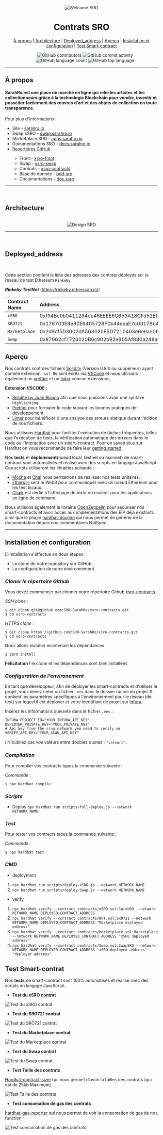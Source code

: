 <div>
<div align="center">
  <img alt="Welcome SRO" src="./img/sro.svg">
  </div>
    <h1 align="center"><b>Contrats SRO</b></h1>
    <div align="center">
    <a href="#contract-about">À propos</a> 
      |
    <a href="#contract-design">Architecture</a>
      |
    <a href="#contract-deployed_address">Deployed_address</a>
      |
    <a href="#contract-overview">Aperçu</a>
      |
    <a href="#contract-install">Installation et configuration</a>
      |
    <a href="#contract-test">Test Smart-contract</a>
  </div>
</div>
<div >
  <ul align="center">
    <img alt="GitHub contributors" src="https://img.shields.io/github/contributors/SRO-SarahRo/xsro-contracts">
    <img alt="GitHub commit activity" src="https://img.shields.io/github/commit-activity/m/SRO-SarahRo/xsro-contracts">
    <img alt="GitHub language count" src="https://img.shields.io/github/languages/count/SRO-SarahRo/xsro-contracts">
    <img alt="GitHub top language" src="https://img.shields.io/github/languages/top/SRO-SarahRo/xsro-contracts">
  </ul>
</div>

----

<div>
  <h2><b>À propos</b></h2>
  <h4 id="contract-about" > <b>SarahRo</b> est une place de marché en ligne qui relie les artistes et les collectionneurs grâce à la technologie Blockchain pour vendre, investir et posséder facilement des œuvres d’art et des objets de collection en toute transparence. </h4>
  <p>
  Pour plus d'informations : 
    <ul>
    <li>Site - <a href="https://www.sarahro.io">sarahro.io</a></li>
    <li>Swap xSRO - <a href="https://www.swap.sarahro.io">swap.sarahro.io</a></li>
    <li>Marketplace SRO - <a href="https://www.apps.sarahro.io">apps.sarahro.io</a></li>
    <li>Documentations SRO - <a href="https://www.docs.sarahro.io">docs.sarahro.io</a></li>
    <li><a href="https://www.docs.sarahro.io">Repertoires GitHub</a></li>
    <ul>
      <li>Front - <a href="https://github.com/SRO-SarahRo/xsro-front">xsro-front</a></li>
      <li>Swap - <a href="https://github.com/SRO-SarahRo/xsro-swap">xsro-swap</a></li>
      <li>Contrats - <a href="https://github.com/SRO-SarahRo/xsro-contracts">xsro-contracts</a> </li>
      <li>Base de donnée - <a href="https://github.com/SRO-SarahRo/bdd-sro">bdd-sro</a> </li>
      <li>Documentations - <a href="https://github.com/SRO-SarahRo/doc.xsro">doc.xsro</a> </li>
    </ul>
  </ul>
  </p>
</div>

----

<div>
  </br>
    <h2 id="contract-design"><b>Architecture</b></h2>
  </br>
</div>

<div align="center">
  <img alt="Design SRO" src="./img/contract-map.png">
</div>

----

<div>
  </br>
    <h2 id="contract-deployed_address"><b>Deployed_address</b></h2>
  </br>
</div>

Cette section contient la liste des adresses des contrats déployés sur le réseau de test Ethereum `Rinkeby`

***Rinkeby TestNet*** (https://rinkeby.etherscan.io/)

Contract Name   | Address                     | Explorers
:-------- |:----------------------------- |:-------------------------
`xSRO`   | 0xf94Bc0b0411284de46EEEE6C653A18CFd51Ef9C8 | [etherscan](https://rinkeby.etherscan.io/address/0xf94Bc0b0411284de46EEEE6C653A18CFd51Ef9C8) |
`SRO721`   | 0x176703E8e80E6405728F0b44eeaE7c0d17Bb4F53 | [etherscan](https://rinkeby.etherscan.io/address/0x176703E8e80E6405728F0b44eeaE7c0d17Bb4F53) |
`Marketplace`   | 0x2d9cf5D3002dA56302bF5D7210463e6e6ae06A39 | [etherscan](https://rinkeby.etherscan.io/address/0x2d9cf5D3002dA56302bF5D7210463e6e6ae06A39) |
`Swap`   | 0x87962cf7726020B6c902bB2e905Af880a248ab05 | [etherscan](https://rinkeby.etherscan.io/address/0x87962cf7726020B6c902bB2e905Af880a248ab05) |

<div>
  <h2 id="contract-overview" ><b>Aperçu</b></h2>
</div>

Nos contrats sont des fichiers [Solidity](https://docs.soliditylang.org/en/v0.8.7/) (Version 0.8.0 ou suppérieur) ayant comme extension `.sol`. Ils sont écrits via [VSCode](https://code.visualstudio.com/) et nous utilisons également un [prettier](https://prettier.io/) et un [linter](https://eslint.org/docs/user-guide/getting-started) comme extensions.

**Extension VSCODE :**

- [Solidity by Juan Blanco](https://marketplace.visualstudio.com/items?itemName=juanblanco.solidity) afin que nous puissions avoir une syntaxe `Highlighting`.
- [Prettier](https://marketplace.visualstudio.com/items?itemName=esbenp.prettier-vscode) pour formater le code suivant les bonnes pratiques de développement
- [Linter](https://marketplace.visualstudio.com/items?itemName=dbaeumer.vscode-eslint) pour bénéficier d'une analyse des erreurs statique durant l'édition de nos fichiers.

Nous utilisons [Hardhat](https://hardhat.org/) pour faciliter l'exécution de tâches fréquentes, telles que l'exécution de tests, la vérification automatique des erreurs dans le code ou l'interaction avec un smart-contract. Pour en savoir plus sur Hardhat on vous recommande de faire leur [getting started](https://hardhat.org/tutorial/).

Nos **tests** et **déploiement**(noeud local, testnet ou mainnet) de smart-contract sont automatisés et réalisé avec des scripts en langage JavaScript. Ces scripts utiliseront les librairies suivante : 

- [Mocha](https://mochajs.org/) et [Chai](https://www.chaijs.com/) nous permetrons de réalisser nos tests unitaires.
- [Ethers.js](https://github.com/ethers-io/ethers.js/) sera le Web3 pour communiquer avec un noeud Ethereum pour les test locaux.
- [Chalk](https://github.com/chalk/chalk) est dédié à l'affichage de texte en couleur pour les applications en ligne de command.

Nous utilisons également la librairie [OpenZeppelin](https://docs.openzeppelin.com/contracts/4.x/) pour sécuriser nos smart-contracts et avoir accès aux implémentations des EIP déjà existants ainsi que le plugin [hardhat-docgen](https://hardhat.org/plugins/hardhat-docgen.html) qui nous permet de générer de la documentation depuis nos commentaires NatSpec.

----

<div>
  <h2 id="contract-install"><b>Installation et configuration</b></h2>
</div>

L'installation s'éffectue en deux étapes : 

- Le clone de notre repository sur GitHub.
- La configuration de notre environnement.

### ***Cloner le répertoire Github***

Vous devez commencer par clonner notre répertoire Github [xsro-contracts](https://github.com/SRO-SarahRo/xsro-contracts).

*SSH clone* : 

```
$ git clone git@github.com:SRO-SarahRo/xsro-contracts.git
$ cd xsro-contracts
```

*HTTPS clone* : 

```
$ git clone https://github.com/SRO-SarahRo/xsro-contracts.git
$ cd xsro-contracts
```

Nous allons installer maintenant les dépendances 

```
$ yarn install
```

**Félicitation !** le clone et les dépendances sont bien installées

### ***Configuration de l'environement***

En tant que développeur, afin de déployer les smart-contracts et d'utiliser le projet, vous devez créer un fichier `.env` dans le dossier racine du projet. Il contient les paramètres spécifiques à l'environnement pour le réseau (de test) sur lequel il est déployer et votre identifiant de projet sur [Infura](https://infura.io/).

Insérez les informations suivante dans le fichier `.env` : 

```
INFURA_PROJECT_ID="YOUR_INFURA_API_KEY"
DEPLOYER_PRIVATE_KEY="YOUR_PRIVATE_KEY"
# Api key from the scan network you need to verify on
VERIFY_API_KEY="YOUR_SCAN_API_KEY"
```

ℹ️ N'oubliez pas vos valeurs entre doubles quotes : `"valeurs"`.

### ***Compilation***

Pour compiler vos contracts tapez la commande suivante : 

*Commande :*

```
$ npx hardhat compile
```

### ***Scripts***

- Deploy
  `npx hardhat run scripts/full-deploy.js --network NETWORK_NAME`

### ***Test***

Pour tester vos contracts tapez la commande suivante : 

*Commande :*

```
$ npx hardhat test
```

### ***CMD***

- deployment

1. `npx hardhat run scripts/deploy-xSRO.js --network NETWORK_NAME`
1. `npx hardhat run scripts/deploy-Swap.js --network NETWORK_NAME`

- verify

1. `npx hardhat verify --contract contracts/xSRO.sol:SarahRO --network NETWORK_NAME DEPLOYED_CONTRACT_ADDRESS`
1. `npx hardhat verify --contract contracts/NFT.sol:SRO721 --network NETWORK_NAME DEPLOYED_CONTRACT_ADDRESS "Marketplace deployed address"`
1. `npx hardhat verify --contract contracts/Marketplace.sol:Marketplace --network NETWORK_NAME DEPLOYED_CONTRACT_ADDRESS "xSRO deployed address"`
1. `npx hardhat verify --contract contracts/Swap.sol:SwapSRO --network NETWORK_NAME DEPLOYED_CONTRACT_ADDRESS "xSRO deployed address" "deployer address"`

<div>
  <h2 id="contract-test"><b>Test Smart-contrat</b></h2>
</div>

Nos **tests** de smart-contract sont 100% automatisés et réalisé avec des scripts en langage JavaScript.

- **Test du xSRO contrat**

![Test du xSRO contrat](./img/hardhat-test-token.png)

- **Test du SRO721 contrat**

![Test du SRO721 contrat](./img/hardhat-test-sro721.png)

- **Test du Marketplace contrat**

![Test du Marketplace contrat](./img/hardhat-test-marketplace.png)

- **Test du Swap contrat**

![Test du Swap contrat](./img/hardhat-test-swap.png)

- **Test Taille des contrats**

[Hardhat-contract-sizer](https://hardhat.org/plugins/hardhat-contract-sizer.html) qui nous permet d’avoir la tailles des contrats (qui est de 25kb Maximum)

![Test Taille des contrats](./img/hardhat-test-contract-sizer.png)

- **Test consomation de gas des contrats**

[hardhat-gas-reporter](https://hardhat.org/plugins/hardhat-gas-reporter.html) qui nous permet de voir la consomation de gas de nos function

![Test consomation de gas des contrats](./img/hardhat-test-gas-reporter.png)
